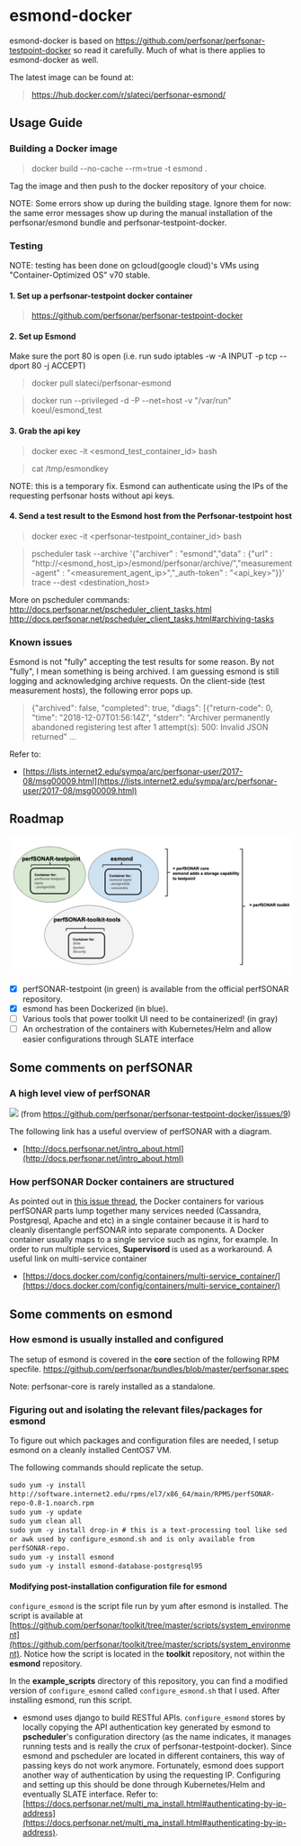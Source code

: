 # esmond-docker
esmond-docker is based on https://github.com/perfsonar/perfsonar-testpoint-docker so read it carefully. Much of what is there applies to esmond-docker as well.

The latest image can be found at:
> https://hub.docker.com/r/slateci/perfsonar-esmond/


## Usage Guide

### Building a Docker image
> docker build --no-cache --rm=true -t esmond .

Tag the image and then push to the docker repository of your choice.

NOTE: Some errors show up during the building stage. Ignore them for now: the same error messages show up during the manual installation of the perfsonar/esmond bundle and perfsonar-testpoint-docker.


### Testing
NOTE: testing has been done on gcloud(google cloud)'s VMs using "Container-Optimized OS" v70 stable.

#### 1. Set up a perfsonar-testpoint docker container
> https://github.com/perfsonar/perfsonar-testpoint-docker

#### 2. Set up Esmond
Make sure the port 80 is open (i.e. run sudo iptables -w -A INPUT -p tcp --dport 80 -j ACCEPT)
> docker pull slateci/perfsonar-esmond

> docker run --privileged -d -P --net=host -v "/var/run" koeul/esmond_test

#### 3. Grab the api key
> docker exec -it <esmond_test_container_id> bash

> cat /tmp/esmondkey

NOTE: this is a temporary fix. Esmond can authenticate using the IPs of the requesting perfsonar hosts without api keys.

#### 4. Send a test result to the Esmond host from the Perfsonar-testpoint host
> docker exec -it <perfsonar-testpoint_container_id> bash

> pscheduler task --archive '{"archiver" : "esmond","data" : {"url" : "http://<esmond_host_ip>/esmond/perfsonar/archive/","measurement-agent" : "<measurement_agent_ip>","_auth-token" : "<api_key>"}}' trace --dest <destination_host>

More on pscheduler commands:
http://docs.perfsonar.net/pscheduler_client_tasks.html
http://docs.perfsonar.net/pscheduler_client_tasks.html#archiving-tasks


### Known issues
Esmond is not "fully" accepting the test results for some reason. By not "fully", I mean something is being archived. I am guessing esmond is still logging and acknowledging archive requests. On the client-side (test measurement hosts), the following error pops up. 
> {"archived": false, "completed": true, "diags": [{"return-code": 0, "time": "2018-12-07T01:56:14Z", "stderr": "Archiver permanently abandoned registering test after 1 attempt(s): 500: Invalid JSON returned" ...

Refer to:
- [https://lists.internet2.edu/sympa/arc/perfsonar-user/2017-08/msg00009.html](https://lists.internet2.edu/sympa/arc/perfsonar-user/2017-08/msg00009.html)

## Roadmap
<img src="https://github.com/slateci/container-perfsonar-esmond/blob/master/overview.png"></img>
- [x] perfSONAR-testpoint (in green) is available from the official perfSONAR repository.
- [x] esmond has been Dockerized (in blue).
- [ ] Various tools that power toolkit UI need to be containerized! (in gray)
- [ ] An orchestration of the containers with Kubernetes/Helm and allow easier configurations through SLATE interface

## Some comments on perfSONAR

### A high level view of perfSONAR
<img src="https://user-images.githubusercontent.com/1213276/32497289-f7b8449a-c3c3-11e7-933e-1128c9b71830.png"></img>
(from https://github.com/perfsonar/perfsonar-testpoint-docker/issues/9)

The following link has a useful overview of perfSONAR with a diagram.
- [http://docs.perfsonar.net/intro_about.html](http://docs.perfsonar.net/intro_about.html)

### How perfSONAR Docker containers are structured
As pointed out in [this issue thread](https://github.com/perfsonar/perfsonar-testpoint-docker/issues/9), the Docker containers for various perfSONAR parts lump together many services needed (Cassandra, Postgresql, Apache and etc) in a single container because it is hard to cleanly disentangle perfSONAR into separate components. A Docker container usually maps to a single service such as nginx, for example. In order to run multiple services, <b> Supervisord </b> is used as a workaround.
A useful link on multi-service container
- [https://docs.docker.com/config/containers/multi-service_container/](https://docs.docker.com/config/containers/multi-service_container/)



## Some comments on esmond

### How esmond is usually installed and configured
The setup of esmond is covered in the <b> core </b> section of the following RPM specfile.
https://github.com/perfsonar/bundles/blob/master/perfsonar.spec

Note: perfsonar-core is rarely installed as a standalone. 


### Figuring out and isolating the relevant files/packages for esmond
To figure out which packages and configuration files are needed, I setup esmond on a cleanly installed CentOS7 VM.

The following commands should replicate the setup. 
```
sudo yum -y install http://software.internet2.edu/rpms/el7/x86_64/main/RPMS/perfSONAR-repo-0.8-1.noarch.rpm
sudo yum -y update
sudo yum clean all
sudo yum -y install drop-in # this is a text-processing tool like sed or awk used by configure_esmond.sh and is only available from perfSONAR-repo.
sudo yum -y install esmond
sudo yum -y install esmond-database-postgresql95
```

#### Modifying post-installation configuration file for esmond
`configure_esmond` is the script file run by yum after esmond is installed. The script is available at [https://github.com/perfsonar/toolkit/tree/master/scripts/system_environment](https://github.com/perfsonar/toolkit/tree/master/scripts/system_environment). Notice how the script is located in the <b>toolkit</b> repository, not within the <b>esmond</b> repository.

In the <b>example_scripts</b> directory of this repository, you can find a modified version of `configure_esmond` called `configure_esmond.sh` that I used. After installing esmond, run this script.

- esmond uses django to build RESTful APIs. `configure_esmond` stores by locally copying the API authentication key generated by esmond to <b>pscheduler</b>'s configuration directory (as the name indicates, it manages running tests and is really the crux of perfsonar-testpoint-docker). Since esmond and pscheduler are located in different containers, this way of passing keys do not work anymore. Fortunately, esmond does support another way of authentication by using the requesting IP. Configuring and setting up this should be done through Kubernetes/Helm and eventually SLATE interface. Refer to: [https://docs.perfsonar.net/multi_ma_install.html#authenticating-by-ip-address](https://docs.perfsonar.net/multi_ma_install.html#authenticating-by-ip-address).





